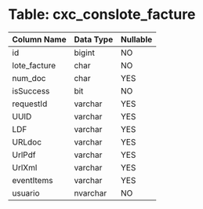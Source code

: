 # Table: cxc_conslote_facture

| Column Name | Data Type | Nullable |
|-------------|-----------|----------|
| id | bigint | NO |
| lote_facture | char | NO |
| num_doc | char | YES |
| isSuccess | bit | NO |
| requestId | varchar | YES |
| UUID | varchar | YES |
| LDF | varchar | YES |
| URLdoc | varchar | YES |
| UrlPdf | varchar | YES |
| UrlXml | varchar | YES |
| eventItems | varchar | YES |
| usuario | nvarchar | NO |
